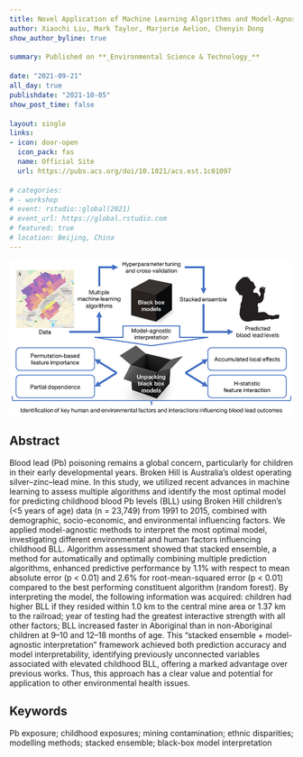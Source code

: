 ```yaml
---
title: Novel Application of Machine Learning Algorithms and Model-Agnostic Methods to Identify Factors Influencing Childhood Blood Lead Levels
author: Xiaochi Liu, Mark Taylor, Marjorie Aelion, Chenyin Dong
show_author_byline: true

summary: Published on **_Environmental Science & Technology_**

date: "2021-09-21"
all_day: true
publishdate: "2021-10-05"
show_post_time: false

layout: single
links:
- icon: door-open
  icon_pack: fas
  name: Official Site
  url: https://pubs.acs.org/doi/10.1021/acs.est.1c01097

# categories: 
# - workshop
# event: rstudio::global(2021)
# event_url: https://global.rstudio.com
# featured: true
# location: Beijing, China
---
```


![Graphic Abstract](graphic.jpeg)

## Abstract

Blood lead (Pb) poisoning remains a global concern, particularly for children in their early developmental years. Broken Hill is Australia’s oldest operating silver–zinc–lead mine. In this study, we utilized recent advances in machine learning to assess multiple algorithms and identify the most optimal model for predicting childhood blood Pb levels (BLL) using Broken Hill children’s (<5 years of age) data (n = 23,749) from 1991 to 2015, combined with demographic, socio-economic, and environmental influencing factors. We applied model-agnostic methods to interpret the most optimal model, investigating different environmental and human factors influencing childhood BLL. Algorithm assessment showed that stacked ensemble, a method for automatically and optimally combining multiple prediction algorithms, enhanced predictive performance by 1.1% with respect to mean absolute error (p < 0.01) and 2.6% for root-mean-squared error (p < 0.01) compared to the best performing constituent algorithm (random forest). By interpreting the model, the following information was acquired: children had higher BLL if they resided within 1.0 km to the central mine area or 1.37 km to the railroad; year of testing had the greatest interactive strength with all other factors; BLL increased faster in Aboriginal than in non-Aboriginal children at 9–10 and 12–18 months of age. This “stacked ensemble + model-agnostic interpretation” framework achieved both prediction accuracy and model interpretability, identifying previously unconnected variables associated with elevated childhood BLL, offering a marked advantage over previous works. Thus, this approach has a clear value and potential for application to other environmental health issues.



## Keywords

Pb exposure; childhood exposures; mining contamination; ethnic disparities; modelling methods; stacked ensemble; black-box model interpretation
